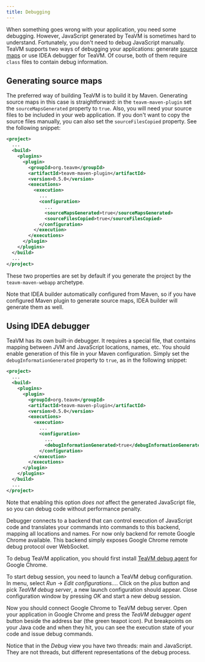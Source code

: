 ```yaml
---
title: Debugging
---
```


When something goes wrong with your application, you need some debugging.
However, JavaScript generated by TeaVM is sometimes hard to understand.
Fortunately, you don't need to debug JavaScript manually.
TeaVM supports two ways of debugging your applications: generate
[source maps](http://www.html5rocks.com/en/tutorials/developertools/sourcemaps/)
or use IDEA debugger for TeaVM.
Of course, both of them require `class` files to contain debug information.


Generating source maps
----------------------

The preferred way of building TeaVM is to build it by Maven.
Generating source maps in this case is straightforward: in the `teavm-maven-plugin`
set the `sourceMapsGenerated` property to `true`.
Also, you will need your source files to be included in your web application.
If you don't want to copy the source files manually, you can also set the `sourceFilesCopied` property.
See the following snippet:

```xml
<project>
  ...
  <build>
    <plugins>
      <plugin>
        <groupId>org.teavm</groupId>
        <artifactId>teavm-maven-plugin</artifactId>
        <version>0.5.0</version>
        <executions>
          <execution>
            ...
            <configuration>
              ...
              <sourceMapsGenerated>true</sourceMapsGenerated>
              <sourceFilesCopied>true</sourceFilesCopied>
            </configuration>
          </execution>
        </executions>
      </plugin>
    </plugins>
  </build>
  ...
</project>
```

These two properties are set by default if you generate the project by the `teavm-maven-webapp` archetype.

Note that IDEA builder automatically configured from Maven, so if you have configured Maven plugin to
generate source maps, IDEA builder will generate them as well.


Using IDEA debugger
----------------------

TeaVM has its own built-in debugger.
It requires a special file, that contains mapping between JVM and JavaScript locations, names, etc.
You should enable generation of this file in your Maven configuration.
Simply set the `debugInformationGenerated` property to `true`, as in the following snippet:

```xml
<project>
  ...
  <build>
    <plugins>
      <plugin>
        <groupId>org.teavm</groupId>
        <artifactId>teavm-maven-plugin</artifactId>
        <version>0.5.0</version>
        <executions>
          <execution>
            ...
            <configuration>
              ...
              <debugInformationGenerated>true</debugInformationGenerated>
            </configuration>
          </execution>
        </executions>
      </plugin>
    </plugins>
  </build>
  ...
</project>
```

Note that enabling this option *does not* affect the generated JavaScript file, so you can debug code
without performance penalty.

Debugger connects to a backend that can control execution of JavaScript code and translates your
commands into commands to this backend, mapping all locations and names.
For now only backend for remote Google Chrome available.
This backend simply exposes Google Chrome remote debug protocol over WebSocket.

To debug TeaVM application, you should first install
[TeaVM debug agent](https://chrome.google.com/webstore/detail/teavm-debugger-agent/jmfipnkacgdmdhapfciejmfgfhfonfgl)
for Google Chrome.

To start debug session, you need to launch a TeaVM debug configuration.
In menu, select *Run* -> *Edit configurations...*.
Click on the *plus* button and pick *TeaVM debug server*, a new launch configuration should appear.
Close configuration window by pressing *OK* and start a new debug session.

Now you should connect Google Chrome to TeaVM debug server.
Open your application in Google Chrome and press the *TeaVM debugger agent* button beside the address bar
(the green teapot icon).
Put breakpoints on your Java code and when they hit, you can see the execution state of your code and
issue debug commands.

Notice that in the *Debug* view you have two threads: main and JavaScript.
They are not threads, but different representations of the debug process.
